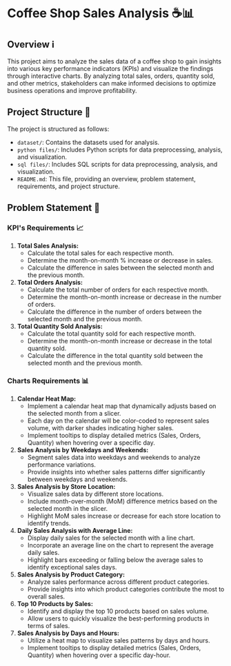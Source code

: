 # Coffee Shop Sales Analysis ☕📊
## Overview ℹ️
This project aims to analyze the sales data of a coffee shop to gain insights into various key performance indicators (KPIs) and visualize the findings through interactive charts. By analyzing total sales, orders, quantity sold, and other metrics, stakeholders can make informed decisions to optimize business operations and improve profitability.

## Project Structure 📂
The project is structured as follows:
- `dataset/`: Contains the datasets used for analysis.
- `python files/`: Includes Python scripts for data preprocessing, analysis, and visualization.
- `sql files/`: Includes SQL scripts for data preprocessing, analysis, and visualization.
- `README.md`: This file, providing an overview, problem statement, requirements, and project structure.

## Problem Statement 🎯

### KPI's Requirements 📈
1. **Total Sales Analysis:**
   - Calculate the total sales for each respective month.
   - Determine the month-on-month % increase or decrease in sales.
   - Calculate the difference in sales between the selected month and the previous month.
2. **Total Orders Analysis:**
   - Calculate the total number of orders for each respective month.
   - Determine the month-on-month increase or decrease in the number of orders.
   - Calculate the difference in the number of orders between the selected month and the previous month.
3. **Total Quantity Sold Analysis:**
   - Calculate the total quantity sold for each respective month.
   - Determine the month-on-month increase or decrease in the total quantity sold.
   - Calculate the difference in the total quantity sold between the selected month and the previous month.

### Charts Requirements 📊
1. **Calendar Heat Map:**
   - Implement a calendar heat map that dynamically adjusts based on the selected month from a slicer.
   - Each day on the calendar will be color-coded to represent sales volume, with darker shades indicating higher sales.
   - Implement tooltips to display detailed metrics (Sales, Orders, Quantity) when hovering over a specific day.
2. **Sales Analysis by Weekdays and Weekends:**
   - Segment sales data into weekdays and weekends to analyze performance variations.
   - Provide insights into whether sales patterns differ significantly between weekdays and weekends.
3. **Sales Analysis by Store Location:**
   - Visualize sales data by different store locations.
   - Include month-over-month (MoM) difference metrics based on the selected month in the slicer.
   - Highlight MoM sales increase or decrease for each store location to identify trends.
4. **Daily Sales Analysis with Average Line:**
   - Display daily sales for the selected month with a line chart.
   - Incorporate an average line on the chart to represent the average daily sales.
   - Highlight bars exceeding or falling below the average sales to identify exceptional sales days.
5. **Sales Analysis by Product Category:**
   - Analyze sales performance across different product categories.
   - Provide insights into which product categories contribute the most to overall sales.
6. **Top 10 Products by Sales:**
   - Identify and display the top 10 products based on sales volume.
   - Allow users to quickly visualize the best-performing products in terms of sales.
7. **Sales Analysis by Days and Hours:**
   - Utilize a heat map to visualize sales patterns by days and hours.
   - Implement tooltips to display detailed metrics (Sales, Orders, Quantity) when hovering over a specific day-hour.

